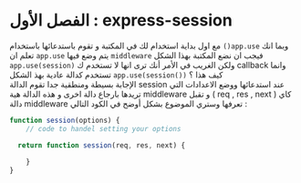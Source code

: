 # الفصل الأول : express-session 

مع اول بداية استخدام لك في المكتبة و تقوم باستدعائها باستخدام 
`
()app.use
`
 وبما انك تعلم ان `app.use` يتم وضع فيها `middleware` فيجب ان نضع المكتبة بهذا الشكل `app.use(session)` ولكن الغريب في الأمر أنك ترى انها لا تستخدم ك callback وانما تستخدم كدالة عادية بهذ الشكل `app.use(session())` كيف هذا ؟<br>
 الإجابة بسيطة ومنطقية جدا تقوم الدالة session عند استدعائها ووضع الاعدادات التي تريدها بارجاع دالة اخرى و هذه الدالة هية middleware و تقبل ( req , res , next ) كاي دالة middleware تعرفها وستري الموضوع بشكل أوضح في الكود التالي : 

```js
function session(options) {
    // code to handel setting your options

  return function session(req, res, next) {
   
    }
}
```
